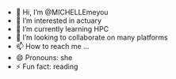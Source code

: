 - 👋 Hi, I’m @MICHELLEmeyou
- 👀 I’m interested in actuary
- 🌱 I’m currently learning HPC
- 💞️ I’m looking to collaborate on many platforms
- 📫 How to reach me ...
- 😄 Pronouns: she
- ⚡ Fun fact: reading

<!---
MICHELLEmeyou/MICHELLEmeyou is a ✨ special ✨ repository because its `README.md` (this file) appears on your GitHub profile.
You can click the Preview link to take a look at your changes.
--->
